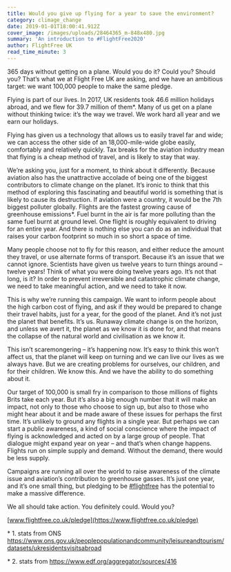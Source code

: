 ```yaml
---
title: Would you give up flying for a year to save the environment?
category: climage_change
date: 2019-01-01T18:00:41.912Z
cover_image: /images/uploads/28464365_m-848x480.jpg
summary: 'An introduction to #FlightFree2020'
author: FlightFree UK
read_time_minute: 3
---
```

365 days without getting on a plane. Would you do it? Could you? Should you? That’s what we at Flight Free UK are asking, and we have an ambitious target: we want 100,000 people to make the same pledge.



Flying is part of our lives. In 2017, UK residents took 46.6 million holidays abroad, and we flew for 39.7 million of them*. Many of us get on a plane without thinking twice: it’s the way we travel. We work hard all year and we earn our holidays. 



Flying has given us a technology that allows us to easily travel far and wide; we can access the other side of an 18,000-mile-wide globe easily, comfortably and relatively quickly. Tax breaks for the aviation industry mean that flying is a cheap method of travel, and is likely to stay that way. 



We’re asking you, just for a moment, to think about it differently. Because aviation also has the unattractive accolade of being one of the biggest contributors to climate change on the planet. It’s ironic to think that this method of exploring this fascinating and beautiful world is something that is likely to cause its destruction. If aviation were a country, it would be the 7th biggest polluter globally. Flights are the fastest growing cause of greenhouse emissions*. Fuel burnt in the air is far more polluting than the same fuel burnt at ground level. One flight is roughly equivalent to driving for an entire year. And there is nothing else you can do as an individual that raises your carbon footprint so much in so short a space of time.



Many people choose not to fly for this reason, and either reduce the amount they travel, or use alternate forms of transport. Because it’s an issue that we cannot ignore. Scientists have given us twelve years to turn things around – twelve years! Think of what you were doing twelve years ago. It’s not that long, is it? In order to prevent irreversible and catastrophic climate change, we need to take meaningful action, and we need to take it now.



This is why we’re running this campaign. We want to inform people about the high carbon cost of flying, and ask if they would be prepared to change their travel habits, just for a year, for the good of the planet. And it’s not just the planet that benefits. It’s us. Runaway climate change is on the horizon, and unless we avert it, the planet as we know it is done for, and that means the collapse of the natural world and civilisation as we know it. 



This isn’t scaremongering – it’s happening now. It’s easy to think this won’t affect us, that the planet will keep on turning and we can live our lives as we always have. But we are creating problems for ourselves, our children, and for their children. We know this. And we have the ability to do something about it.



Our target of 100,000 is small fry in comparison to those millions of flights Brits take each year. But it’s also a big enough number that it will make an impact, not only to those who choose to sign up, but also to those who might hear about it and be made aware of these issues for perhaps the first time. It’s unlikely to ground any flights in a single year. But perhaps we can start a public awareness, a kind of social conscience where the impact of flying is acknowledged and acted on by a large group of people. That dialogue might expand year on year – and that’s when change happens. Flights run on simple supply and demand. Without the demand, there would be less supply.



Campaigns are running all over the world to raise awareness of the climate issue and aviation’s contribution to greenhouse gasses. It’s just one year, and it’s one small thing, but pledging to be [\#flightfree](https://www.flightfree.co.uk/blog/search/.hash.flightfree) has the potential to make a massive difference. 



We all should take action. You definitely could. Would you?



[www.flightfree.co.uk/pledge](https://www.flightfree.co.uk/pledge)



\* 1. stats from ONS <https://www.ons.gov.uk/peoplepopulationandcommunity/leisureandtourism/datasets/ukresidentsvisitsabroad>

\* 2. stats from <https://www.edf.org/aggregator/sources/416>
